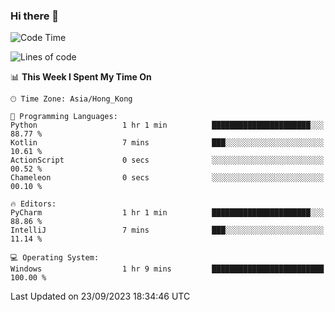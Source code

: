 ### Hi there 👋

<!--
**RoiexLee/RoiexLee** is a ✨ _special_ ✨ repository because its `README.md` (this file) appears on your GitHub profile.

Here are some ideas to get you started:

- 🔭 I’m currently working on ...
- 🌱 I’m currently learning ...
- 👯 I’m looking to collaborate on ...
- 🤔 I’m looking for help with ...
- 💬 Ask me about ...
- 📫 How to reach me: ...
- 😄 Pronouns: ...
- ⚡ Fun fact: ...
-->

<!--START_SECTION:waka-->
![Code Time](http://img.shields.io/badge/Code%20Time-346%20hrs%2012%20mins-blue)

![Lines of code](https://img.shields.io/badge/From%20Hello%20World%20I%27ve%20Written-35.5%20thousand%20lines%20of%20code-blue)

📊 **This Week I Spent My Time On** 

```text
🕑︎ Time Zone: Asia/Hong_Kong

💬 Programming Languages: 
Python                   1 hr 1 min          ██████████████████████░░░   88.77 % 
Kotlin                   7 mins              ███░░░░░░░░░░░░░░░░░░░░░░   10.61 % 
ActionScript             0 secs              ░░░░░░░░░░░░░░░░░░░░░░░░░   00.52 % 
Chameleon                0 secs              ░░░░░░░░░░░░░░░░░░░░░░░░░   00.10 % 

🔥 Editors: 
PyCharm                  1 hr 1 min          ██████████████████████░░░   88.86 % 
IntelliJ                 7 mins              ███░░░░░░░░░░░░░░░░░░░░░░   11.14 % 

💻 Operating System: 
Windows                  1 hr 9 mins         █████████████████████████   100.00 % 
```


 Last Updated on 23/09/2023 18:34:46 UTC
<!--END_SECTION:waka-->
